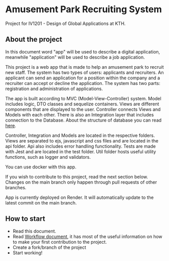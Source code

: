 # Amusement Park Recruiting System
Project for IV1201 - Design of Global Applications at KTH.

## About the project
In this document word "app" will be used to describe a digital application, meanwhile "application" will be used to describe a job application.

This project is a web app that is made to help an amusement park to recruit new staff. The system has two types of users: applicants and recruiters. An applicant can send an application for a position within the company and a recruiter can accept or decline the application. The system has two parts: registration and administration of applications.

The app is built according to MVC (Model-View-Controller) system. Model includes logic, DTO classes and sequelize containers. Views are different components that are displayed to the user. Controller connects Views and Models with each other. There is also an Integration layer that includes connection to the Database. About the structure of database you can read [here](https://github.com/Ainraven/iv1201/blob/documentation/database.md). 

Controller, Integration and Models are located in the respective folders. Views are separated to ejs, javascript and css files and are located in the api folder. Api also includes error handling functionality. Tests are made with Jest and are located in the test folder. Util folder hosts useful utility functions, such as logger and validators. 

You can use docker with this app. 

If you wish to contribute to this project, read the next section below. Changes on the main branch only happen through pull requests of other branches.

App is currently deployed on Render. It will automatically update to the latest commit on the main branch.

## How to start
- Read this document.
- Read [Workflow document](https://github.com/Ainraven/iv1201/blob/main/workflow.md), it has most of the useful information on how to make your first contribution to the project.
- Create a fork/branch of the project
- Start working!

